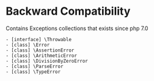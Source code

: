 # Backward Compatibility

Contains Exceptions collections that exists since php 7.0

```
- [interface] \Throwable
- [class] \Error
- [class] \AssertionError
- [class] \ArithmeticError
- [class] \DivisionByZeroError
- [class] \ParseError
- [class] \TypeError
```
